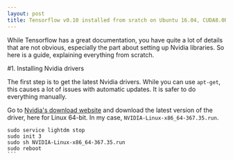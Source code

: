 ```yaml
---
layout: post
title: Tensorflow v0.10 installed from sratch on Ubuntu 16.04, CUDA8.0RC+Patch, cuDNN5.1 with a 1080GTX
---
```


While Tensorflow has a great documentation, you have quite a lot of details that are not obvious, especially the part about setting up Nvidia libraries. So here is a guide, explaining everything from scratch.

#1. Installing Nvidia drivers

The first step is to get the latest Nvidia drivers. While you can use `apt-get`, this causes a lot of issues with automatic updates. It is safer to do everything manually.

Go to [Nvidia's download website](http://www.nvidia.fr/Download/index.aspx) and download the latest version of the driver, here for Linux 64-bit. In my case, `NVIDIA-Linux-x86_64-367.35.run`.

```
sudo service lightdm stop
sudo init 3
sudo sh NVIDIA-Linux-x86_64-367.35.run
sudo reboot
``̀
